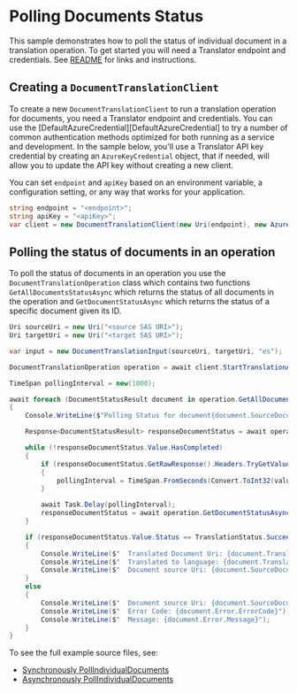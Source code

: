 # Polling Documents Status
This sample demonstrates how to poll the status of individual document in a translation operation. To get started you will need a Translator endpoint and credentials.  See [README][README] for links and instructions.

## Creating a `DocumentTranslationClient`

To create a new `DocumentTranslationClient` to run a translation operation for documents, you need a Translator endpoint and credentials. You can use the [DefaultAzureCredential][DefaultAzureCredential] to try a number of common authentication methods optimized for both running as a service and development. In the sample below, you'll use a Translator API key credential by creating an `AzureKeyCredential` object, that if needed, will allow you to update the API key without creating a new client.

You can set `endpoint` and `apiKey` based on an environment variable, a configuration setting, or any way that works for your application.

```C# Snippet:CreateDocumentTranslationClient
string endpoint = "<endpoint>";
string apiKey = "<apiKey>";
var client = new DocumentTranslationClient(new Uri(endpoint), new AzureKeyCredential(apiKey));
```

## Polling the status of documents in an operation

To poll the status of documents in an operation you use the `DocumentTranslationOperation` class which contains two functions `GetAllDocumentsStatusAsync` which returns the status of all documents in the operation and `GetDocumentStatusAsync` which returns the status of a specific document given its ID.

```C# Snippet:PollIndividualDocumentsAsync
Uri sourceUri = new Uri("<source SAS URI>");
Uri targetUri = new Uri("<target SAS URI>");

var input = new DocumentTranslationInput(sourceUri, targetUri, "es");

DocumentTranslationOperation operation = await client.StartTranslationAsync(input);

TimeSpan pollingInterval = new(1000);

await foreach (DocumentStatusResult document in operation.GetAllDocumentStatusesAsync())
{
    Console.WriteLine($"Polling Status for document{document.SourceDocumentUri}");

    Response<DocumentStatusResult> responseDocumentStatus = await operation.GetDocumentStatusAsync(document.DocumentId);

    while (!responseDocumentStatus.Value.HasCompleted)
    {
        if (responseDocumentStatus.GetRawResponse().Headers.TryGetValue("Retry-After", out string value))
        {
            pollingInterval = TimeSpan.FromSeconds(Convert.ToInt32(value));
        }

        await Task.Delay(pollingInterval);
        responseDocumentStatus = await operation.GetDocumentStatusAsync(document.DocumentId);
    }

    if (responseDocumentStatus.Value.Status == TranslationStatus.Succeeded)
    {
        Console.WriteLine($"  Translated Document Uri: {document.TranslatedDocumentUri}");
        Console.WriteLine($"  Translated to language: {document.TranslateTo}.");
        Console.WriteLine($"  Document source Uri: {document.SourceDocumentUri}");
    }
    else
    {
        Console.WriteLine($"  Document source Uri: {document.SourceDocumentUri}");
        Console.WriteLine($"  Error Code: {document.Error.ErrorCode}");
        Console.WriteLine($"  Message: {document.Error.Message}");
    }
}
```

To see the full example source files, see:

* [Synchronously PollIndividualDocuments ](https://github.com/Azure/azure-sdk-for-net/blob/master/sdk/translation/Azure.AI.Translation.Document/tests/samples/Sample_PollIndividualDocuments.cs)
* [Asynchronously PollIndividualDocuments ](https://github.com/Azure/azure-sdk-for-net/blob/master/sdk/translation/Azure.AI.Translation.Document/tests/samples/Sample_PollIndividualDocumentsAsync.cs)

[README]: https://github.com/Azure/azure-sdk-for-net/blob/master/sdk/translation/Azure.AI.Translation.Document/README.md
